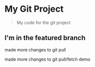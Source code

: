 # My Git Project

>My code for the git project

## I'm in the featured branch

made more changes to git pull

made more changes to git pull/fetch demo

